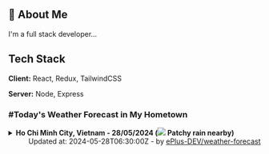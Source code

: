 ## 🚀 About Me
I'm a full stack developer...


## Tech Stack

**Client:** React, Redux, TailwindCSS

**Server:** Node, Express

### #Today's Weather Forecast in My Hometown



<details>
    <summary><b>Ho Chi Minh City, Vietnam - 28/05/2024 (<img src="https://cdn.weatherapi.com/weather/64x64/day/176.png" /> Patchy rain nearby)</b>
    </summary>

    
<table>
    <tr>
        <th>Hour</th>
        <td>00:00</td><td>01:00</td><td>02:00</td><td>03:00</td><td>04:00</td><td>05:00</td><td>06:00</td><td>07:00</td><td>08:00</td><td>09:00</td><td>10:00</td><td>11:00</td><td>12:00</td><td>13:00</td><td>14:00</td><td>15:00</td><td>16:00</td><td>17:00</td><td>18:00</td><td>19:00</td><td>20:00</td><td>21:00</td><td>22:00</td><td>23:00</td>
    </tr>
    <tr>
        <th>Weather</th>
        <td><img src="https://cdn.weatherapi.com/weather/64x64/night/113.png"></img></td><td><img src="https://cdn.weatherapi.com/weather/64x64/night/176.png"></img></td><td><img src="https://cdn.weatherapi.com/weather/64x64/night/116.png"></img></td><td><img src="https://cdn.weatherapi.com/weather/64x64/night/176.png"></img></td><td><img src="https://cdn.weatherapi.com/weather/64x64/night/353.png"></img></td><td><img src="https://cdn.weatherapi.com/weather/64x64/night/176.png"></img></td><td><img src="https://cdn.weatherapi.com/weather/64x64/day/116.png"></img></td><td><img src="https://cdn.weatherapi.com/weather/64x64/day/356.png"></img></td><td><img src="https://cdn.weatherapi.com/weather/64x64/day/176.png"></img></td><td><img src="https://cdn.weatherapi.com/weather/64x64/day/116.png"></img></td><td><img src="https://cdn.weatherapi.com/weather/64x64/day/116.png"></img></td><td><img src="https://cdn.weatherapi.com/weather/64x64/day/116.png"></img></td><td><img src="https://cdn.weatherapi.com/weather/64x64/day/116.png"></img></td><td><img src="https://cdn.weatherapi.com/weather/64x64/day/116.png"></img></td><td><img src="https://cdn.weatherapi.com/weather/64x64/day/116.png"></img></td><td><img src="https://cdn.weatherapi.com/weather/64x64/day/116.png"></img></td><td><img src="https://cdn.weatherapi.com/weather/64x64/day/122.png"></img></td><td><img src="https://cdn.weatherapi.com/weather/64x64/day/116.png"></img></td><td><img src="https://cdn.weatherapi.com/weather/64x64/day/113.png"></img></td><td><img src="https://cdn.weatherapi.com/weather/64x64/night/116.png"></img></td><td><img src="https://cdn.weatherapi.com/weather/64x64/night/176.png"></img></td><td><img src="https://cdn.weatherapi.com/weather/64x64/night/116.png"></img></td><td><img src="https://cdn.weatherapi.com/weather/64x64/night/176.png"></img></td><td><img src="https://cdn.weatherapi.com/weather/64x64/night/176.png"></img></td>
    </tr>
    <tr>
        <th>Condition</th>
        <td width="200px">Clear </td><td width="200px">Patchy rain nearby</td><td width="200px">Partly Cloudy </td><td width="200px">Patchy rain nearby</td><td width="200px">Light rain shower</td><td width="200px">Patchy rain nearby</td><td width="200px">Partly Cloudy </td><td width="200px">Moderate or heavy rain shower</td><td width="200px">Patchy rain nearby</td><td width="200px">Partly Cloudy </td><td width="200px">Partly Cloudy </td><td width="200px">Partly Cloudy </td><td width="200px">Partly Cloudy </td><td width="200px">Partly cloudy</td><td width="200px">Partly Cloudy </td><td width="200px">Partly Cloudy </td><td width="200px">Overcast </td><td width="200px">Partly Cloudy </td><td width="200px">Sunny</td><td width="200px">Partly Cloudy </td><td width="200px">Patchy rain nearby</td><td width="200px">Partly Cloudy </td><td width="200px">Patchy rain nearby</td><td width="200px">Patchy rain nearby</td>
    </tr>
    <tr>
        <th>Temperature</th>
        <td>30 °C</td><td>29.7 °C</td><td>29.5 °C</td><td>29.3 °C</td><td>28.4 °C</td><td>28.3 °C</td><td>28.3 °C</td><td>28.5 °C</td><td>29.1 °C</td><td>29.2 °C</td><td>29.8 °C</td><td>30.7 °C</td><td>31.5 °C</td><td>32 °C</td><td>34.5 °C</td><td>35.4 °C</td><td>35 °C</td><td>33.4 °C</td><td>32.6 °C</td><td>31.8 °C</td><td>31.1 °C</td><td>30.8 °C</td><td>30.2 °C</td><td>29.2 °C</td>
    </tr>
    <tr>
        <th>Wind</th>
        <td>11.2 kph</td><td>11.5 kph</td><td>10.8 kph</td><td>8.6 kph</td><td>6.8 kph</td><td>7.2 kph</td><td>6.5 kph</td><td>9 kph</td><td>10.1 kph</td><td>9.4 kph</td><td>7.2 kph</td><td>6.8 kph</td><td>7.9 kph</td><td>13 kph</td><td>7.6 kph</td><td>7.9 kph</td><td>9 kph</td><td>7.2 kph</td><td>4 kph</td><td>5.8 kph</td><td>9.4 kph</td><td>13.7 kph</td><td>16.6 kph</td><td>14.8 kph</td>
    </tr>
</table>

</details>

<div align="right">
    Updated at: 2024-05-28T06:30:00Z - by <a target="_blank"
        href="https://github.com/ePlus-DEV/weather-forecast">ePlus-DEV/weather-forecast</a>
</div>